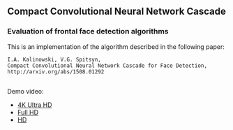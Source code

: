 ## Compact Convolutional Neural Network Cascade ##


### Evaluation of frontal face detection algorithms ###

This is an implementation of the algorithm described in the following paper:

	I.A. Kalinowski, V.G. Spitsyn,
	Compact Convolutional Neural Network Cascade for Face Detection,
	http://arxiv.org/abs/1508.01292

##
Demo video:

- [4K Ultra HD](https://www.youtube.com/watch?v=Ad6GxIR8EpU)
- [Full HD](https://www.youtube.com/watch?v=xE8sG0gyAkc)
- [HD](https://www.youtube.com/watch?v=xVNRXH4n-ks)
